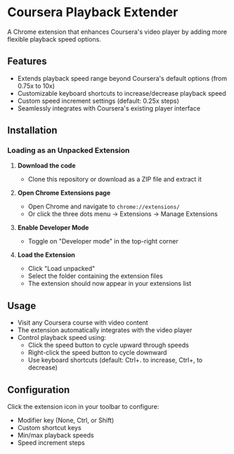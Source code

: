 # Coursera Playback Extender

A Chrome extension that enhances Coursera's video player by adding more flexible playback speed options.

## Features

- Extends playback speed range beyond Coursera's default options (from 0.75x to 10x)
- Customizable keyboard shortcuts to increase/decrease playback speed
- Custom speed increment settings (default: 0.25x steps)
- Seamlessly integrates with Coursera's existing player interface

## Installation

### Loading as an Unpacked Extension

1. **Download the code**
   - Clone this repository or download as a ZIP file and extract it

2. **Open Chrome Extensions page**
   - Open Chrome and navigate to `chrome://extensions/`
   - Or click the three dots menu → Extensions → Manage Extensions

3. **Enable Developer Mode**
   - Toggle on "Developer mode" in the top-right corner

4. **Load the Extension**
   - Click "Load unpacked"
   - Select the folder containing the extension files
   - The extension should now appear in your extensions list


## Usage

- Visit any Coursera course with video content
- The extension automatically integrates with the video player
- Control playback speed using:
  - Click the speed button to cycle upward through speeds
  - Right-click the speed button to cycle downward
  - Use keyboard shortcuts (default: Ctrl+. to increase, Ctrl+, to decrease)

## Configuration

Click the extension icon in your toolbar to configure:
- Modifier key (None, Ctrl, or Shift)
- Custom shortcut keys
- Min/max playback speeds
- Speed increment steps

